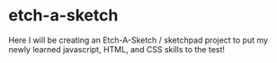 # etch-a-sketch
Here I will be creating an Etch-A-Sketch / sketchpad project to put my newly learned javascript, HTML, and CSS skills to the test!